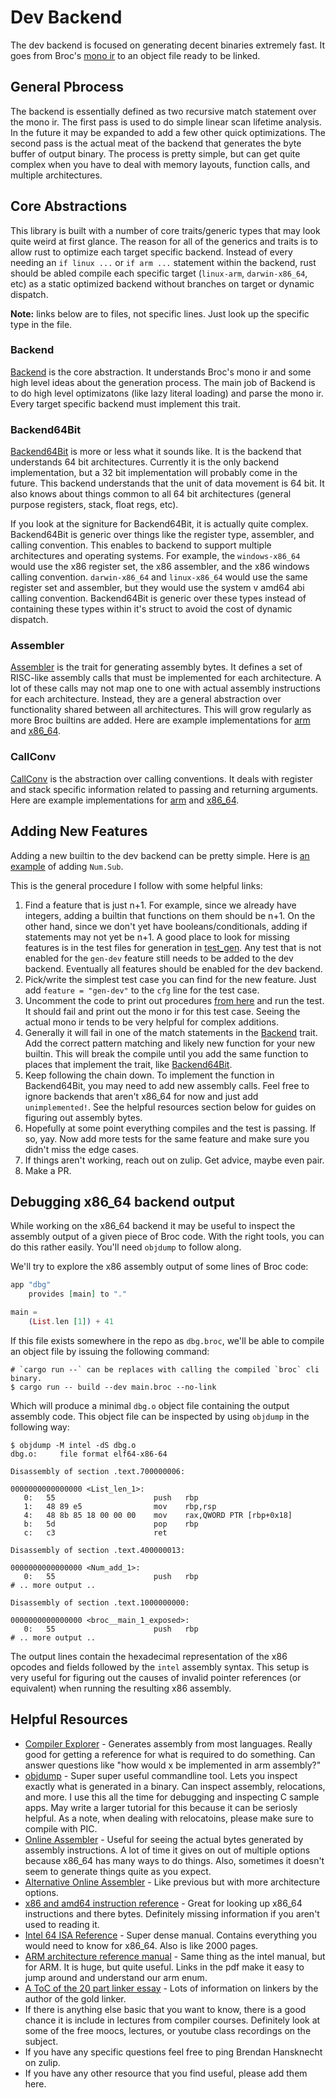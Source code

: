 # Dev Backend

The dev backend is focused on generating decent binaries extremely fast.
It goes from Broc's [mono ir](https://github.com/roc-lang/broc/blob/main/crates/compiler/mono/src/ir.rs) to an object file ready to be linked.

## General Pbrocess

The backend is essentially defined as two recursive match statement over the mono ir.
The first pass is used to do simple linear scan lifetime analysis.
In the future it may be expanded to add a few other quick optimizations.
The second pass is the actual meat of the backend that generates the byte buffer of output binary.
The process is pretty simple, but can get quite complex when you have to deal with memory layouts, function calls, and multiple architectures.

## Core Abstractions

This library is built with a number of core traits/generic types that may look quite weird at first glance.
The reason for all of the generics and traits is to allow rust to optimize each target specific backend.
Instead of every needing an `if linux ...` or `if arm ...` statement within the backend,
rust should be abled compile each specific target (`linux-arm`, `darwin-x86_64`, etc) as a static optimized backend without branches on target or dynamic dispatch.

**Note:** links below are to files, not specific lines. Just look up the specific type in the file.

### Backend

[Backend](https://github.com/roc-lang/broc/blob/main/crates/compiler/gen_dev/src/lib.rs) is the core abstraction.
It understands Broc's mono ir and some high level ideas about the generation process.
The main job of Backend is to do high level optimizatons (like lazy literal loading) and parse the mono ir.
Every target specific backend must implement this trait.

### Backend64Bit

[Backend64Bit](https://github.com/roc-lang/broc/blob/main/crates/compiler/gen_dev/src/generic64/mod.rs) is more or less what it sounds like.
It is the backend that understands 64 bit architectures.
Currently it is the only backend implementation, but a 32 bit implementation will probably come in the future.
This backend understands that the unit of data movement is 64 bit.
It also knows about things common to all 64 bit architectures (general purpose registers, stack, float regs, etc).

If you look at the signiture for Backend64Bit, it is actually quite complex.
Backend64Bit is generic over things like the register type, assembler, and calling convention.
This enables to backend to support multiple architectures and operating systems.
For example, the `windows-x86_64` would use the x86 register set, the x86 assembler, and the x86 windows calling convention.
`darwin-x86_64` and `linux-x86_64` would use the same register set and assembler, but they would use the system v amd64 abi calling convention.
Backend64Bit is generic over these types instead of containing these types within it's struct to avoid the cost of dynamic dispatch.

### Assembler

[Assembler](https://github.com/roc-lang/broc/blob/main/crates/compiler/gen_dev/src/generic64/mod.rs) is the trait for generating assembly bytes.
It defines a set of RISC-like assembly calls that must be implemented for each architecture.
A lot of these calls may not map one to one with actual assembly instructions for each architecture.
Instead, they are a general abstraction over functionality shared between all architectures.
This will grow regularly as more Broc builtins are added.
Here are example implementations for [arm](https://github.com/roc-lang/broc/blob/main/crates/compiler/gen_dev/src/generic64/aarch64.rs) and [x86_64](https://github.com/roc-lang/broc/blob/main/crates/compiler/gen_dev/src/generic64/x86_64.rs).

### CallConv

[CallConv](https://github.com/roc-lang/broc/blob/main/crates/compiler/gen_dev/src/generic64/mod.rs) is the abstraction over calling conventions.
It deals with register and stack specific information related to passing and returning arguments.
Here are example implementations for [arm](https://github.com/roc-lang/broc/blob/main/crates/compiler/gen_dev/src/generic64/aarch64.rs) and [x86_64](https://github.com/roc-lang/broc/blob/main/crates/compiler/gen_dev/src/generic64/x86_64.rs).

## Adding New Features

Adding a new builtin to the dev backend can be pretty simple.
Here is [an example](https://github.com/roc-lang/broc/pull/893/files) of adding `Num.Sub`.

This is the general procedure I follow with some helpful links:

1. Find a feature that is just n+1.
   For example, since we already have integers, adding a builtin that functions on them should be n+1.
   On the other hand, since we don't yet have booleans/conditionals, adding if statements may not yet be n+1.
   A good place to look for missing features is in the test files for generation in [test_gen](https://github.com/roc-lang/broc/tree/main/crates/compiler/test_gen). Any test that is not enabled for the `gen-dev` feature still needs to be added to the dev backend. Eventually all features should be enabled for the dev backend.
1. Pick/write the simplest test case you can find for the new feature.
   Just add `feature = "gen-dev"` to the `cfg` line for the test case.
1. Uncomment the code to print out procedures [from here](https://github.com/roc-lang/broc/blob/b03ed18553569314a420d5bf1fb0ead4b6b5ecda/compiler/test_gen/src/helpers/dev.rs#L76) and run the test.
   It should fail and print out the mono ir for this test case.
   Seeing the actual mono ir tends to be very helpful for complex additions.
1. Generally it will fail in one of the match statements in the [Backend](https://github.com/roc-lang/broc/blob/main/crates/compiler/gen_dev/src/lib.rs) trait.
   Add the correct pattern matching and likely new function for your new builtin.
   This will break the compile until you add the same function to places that implement the trait,
   like [Backend64Bit](https://github.com/roc-lang/broc/blob/main/crates/compiler/gen_dev/src/generic64/mod.rs).
1. Keep following the chain down.
   To implement the function in Backend64Bit, you may need to add new assembly calls.
   Feel free to ignore backends that aren't x86_64 for now and just add `unimplemented!`.
   See the helpful resources section below for guides on figuring out assembly bytes.
1. Hopefully at some point everything compiles and the test is passing.
   If so, yay. Now add more tests for the same feature and make sure you didn't miss the edge cases.
1. If things aren't working, reach out on zulip. Get advice, maybe even pair.
1. Make a PR.

## Debugging x86_64 backend output

While working on the x86_64 backend it may be useful to inspect the assembly output of a given piece of Broc code. With the right tools, you can do this rather easily. You'll need `objdump` to follow along.

We'll try to explore the x86 assembly output of some lines of Broc code:

```elixir
app "dbg"
    provides [main] to "."

main =
    (List.len [1]) + 41
```

If this file exists somewhere in the repo as `dbg.broc`, we'll be able to compile an object file by issuing the following command:

```console
# `cargo run --` can be replaces with calling the compiled `broc` cli binary.
$ cargo run -- build --dev main.broc --no-link
```

Which will produce a minimal `dbg.o` object file containing the output assembly code. This object file can be inspected by using `objdump` in the following way:

```console
$ objdump -M intel -dS dbg.o
dbg.o:     file format elf64-x86-64

Disassembly of section .text.700000006:

0000000000000000 <List_len_1>:
   0:   55                      push   rbp
   1:   48 89 e5                mov    rbp,rsp
   4:   48 8b 85 18 00 00 00    mov    rax,QWORD PTR [rbp+0x18]
   b:   5d                      pop    rbp
   c:   c3                      ret

Disassembly of section .text.400000013:

0000000000000000 <Num_add_1>:
   0:   55                      push   rbp
# .. more output ..

Disassembly of section .text.1000000000:

0000000000000000 <broc__main_1_exposed>:
   0:   55                      push   rbp
# .. more output ..
```

The output lines contain the hexadecimal representation of the x86 opcodes and fields followed by the `intel` assembly syntax. This setup is very useful for figuring out the causes of invalid pointer references (or equivalent) when running the resulting x86 assembly.

## Helpful Resources

- [Compiler Explorer](https://godbolt.org/) -
  Generates assembly from most languages.
  Really good for getting a reference for what is required to do something.
  Can answer questions like "how would x be implemented in arm assembly?"
- [objdump](https://www.tutorialspoint.com/unix_commands/objdump.htm) -
  Super super useful commandline tool.
  Lets you inspect exactly what is generated in a binary.
  Can inspect assembly, relocations, and more.
  I use this all the time for debugging and inspecting C sample apps.
  May write a larger tutorial for this because it can be seriosly helpful.
  As a note, when dealing with relocatoins, please make sure to compile with PIC.
- [Online Assembler](https://defuse.ca/online-x86-assembler.htm#disassembly) -
  Useful for seeing the actual bytes generated by assembly instructions.
  A lot of time it gives on out of multiple options because x86_64 has many ways to do things.
  Also, sometimes it doesn't seem to generate things quite as you expect.
- [Alternative Online Assembler](http://shell-storm.org/online/Online-Assembler-and-Disassembler/) -
  Like previous but with more architecture options.
- [x86 and amd64 instruction reference](https://web.archive.org/web/20230221053750/https://www.felixcloutier.com/x86/) -
  Great for looking up x86_64 instructions and there bytes.
  Definitely missing information if you aren't used to reading it.
- [Intel 64 ISA Reference](https://community.intel.com/legacyfs/online/drupal_files/managed/a4/60/325383-sdm-vol-2abcd.pdf) -
  Super dense manual.
  Contains everything you would need to know for x86_64.
  Also is like 2000 pages.
- [ARM architecture reference manual](https://developer.arm.com/documentation/ddi0487/latest/) -
  Same thing as the intel manual, but for ARM.
  It is huge, but quite useful.
  Links in the pdf make it easy to jump around and understand our arm enum.
- [A ToC of the 20 part linker essay](https://lwn.net/Articles/276782/) -
  Lots of information on linkers by the author of the gold linker.
- If there is anything else basic that you want to know,
  there is a good chance it is include in lectures from compiler courses.
  Definitely look at some of the free moocs, lectures, or youtube class recordings on the subject.
- If you have any specific questions feel free to ping Brendan Hansknecht on zulip.
- If you have any other resource that you find useful, please add them here.
